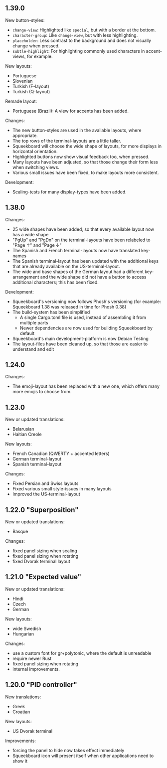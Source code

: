 1.39.0
------------------

New button-styles:
 - `change-view`: Highlighted like `special`, but with a border at the bottom.
 - `character-group`: Like `change-view`, but with less highlighting.
 - `placeholder`: Less contrast to the background and does not visually change when pressed.
 - `subtle-highlight`: For highlighting commonly used characters in accent-views, for example.

New layouts:
 - Portuguese
 - Slovenian
 - Turkish (F-layout)
 - Turkish (Q-layout)

Remade layout:
 - Portuguese (Brazil): A view for accents has been added.

Changes:
 - The new button-styles are used in the available layouts, where appropriate.
 - The top rows of the terminal-layouts are a little taller.
 - Squeekboard will choose the wide shape of layouts, for more displays in horizontal orientation.
 - Highlighted buttons now show visual feedback too, when pressed.
 - Many layouts have been adjusted, so that those change their form less when switching views.
 - Various small issues have been fixed, to make layouts more consistent.

Development:
 - Scaling-tests for many display-types have been added.

1.38.0
------------------

Changes:
- 25 wide shapes have been added, so that every available layout now has a wide shape
- "PgUp" and "PgDn" on the terminal-layouts have been relabeled to "Page ↑" and "Page ↓"
- The Spanish and French terminal-layouts now have translated key-names
- The Spanish terminal-layout has been updated with the additional keys that are already available on the US-terminal-layout.
- The wide and base shapes of the German layout had a different key-arrangement and the wide shape did not have a button to access additional characters; this has been fixed.

Development:
- Squeekboard's versioning now follows Phosh's versioning (for example: Squeekboard 1.38 was released in time for Phosh 0.38)
- The build-system has been simplified
  - A single Cargo.toml file is used, instead of assembling it from multiple parts
  - Newer dependencies are now used for building Squeekboard by default
- Squeekboard's main development-platform is now Debian Testing
- The layout-files have been cleaned up, so that those are easier to understand and edit

1.24.0
------------------

Changes:
- The emoji-layout has been replaced with a new one, which offers many more emojis to choose from.

1.23.0
------------------

New or updated translations:
- Belarusian
- Haitian Creole

New layouts:
- French Canadian (QWERTY + accented letters)
- German terminal-layout
- Spanish terminal-layout

Changes:
- Fixed Persian and Swiss layouts
- Fixed various small style-issues in many layouts
- Improved the US-terminal-layout

1.22.0 "Superposition"
------------------

New or updated translations:
- Basque

Changes:
- fixed panel sizing when scaling
- fixed panel sizing when rotating
- fixed Dvorak terminal layout

1.21.0 "Expected value"
------------------

New or updated translations:
- Hindi
- Czech
- German

New layouts:
- wide Swedish
- Hungarian

Changes:
- use a custom font for gr+polytonic, where the default is unreadable
- require newer Rust
- fixed panel sizing when rotating
- internal improvements.

1.20.0 "PID controller"
------------------

New translations:
- Greek
- Croatian

New layouts:
- US Dvorak terminal

Improvements:
- forcing the panel to hide now takes effect immediately
- Squeekboard icon will present itself when other applications need to show it
